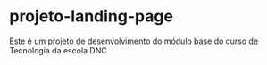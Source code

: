 # projeto-landing-page
Este é um projeto de desenvolvimento do módulo base do curso de Tecnologia da escola DNC
